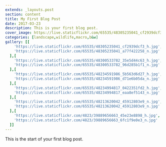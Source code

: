 ```yaml
---
extends: _layouts.post
section: content
title: My First Blog Post
date: 2017-03-23
description: This is your first blog post.
cover_image: https://live.staticflickr.com/65535/48305235041_cf2939dcf3_h.jpg
categories: [landscape,wildlife,macro,b&w]
gallery: [[
    'https://live.staticflickr.com/65535/48305235041_cf2939dcf3_h.jpg',
    'https://live.staticflickr.com/65535/48305235041_a77f422258_n.jpg'
  ],[
    'https://live.staticflickr.com/65535/48300533782_35e5d44c63_h.jpg',
    'https://live.staticflickr.com/65535/48300533782_96d285b1f1_n.jpg'
  ],[
    'https://live.staticflickr.com/65535/48234591986_5b563d6d27_h.jpg',
    'https://live.staticflickr.com/65535/48234591986_d71e6b05da_n.jpg'
  ],[
    'https://live.staticflickr.com/65535/48234994817_0422351fd2_h.jpg',
    'https://live.staticflickr.com/65535/48234994817_eaa8ef5143_n.jpg'
  ],[
    'https://live.staticflickr.com/65535/48213620042_45912803e9_n.jpg',
    'https://live.staticflickr.com/65535/48213620042_45912803e9_n.jpg'
  ],[
    'https://live.staticflickr.com/4823/39889656663_45e23e8898_h.jpg',
    'https://live.staticflickr.com/4823/39889656663_6fc1f9e0e3_n.jpg'
  ]]
---
```


This is the start of your first blog post.
